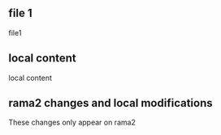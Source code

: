 ## file 1
file1

## local content
local content

## rama2 changes and local modifications
These changes only appear on rama2
